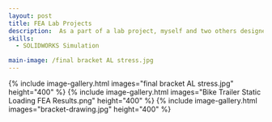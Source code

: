 ```yaml
---
layout: post
title: FEA Lab Projects
description:  As a part of a lab project, myself and two others designed a bracket to have a uniform stress distribution across the canteliver section, and a bike trailer constructed from PVC pipe that was simulated in SOLIDOWRKS FEA and later tested to verify our results. 
skills: 
  - SOLIDWORKS Simulation

main-image: /final bracket AL stress.jpg
---
```

{% include image-gallery.html images="final bracket AL stress.jpg" height="400" %}
{% include image-gallery.html images="Bike Trailer Static Loading FEA Results.png" height="400" %}
{% include image-gallery.html images="bracket-drawing.jpg" height="400" %}
